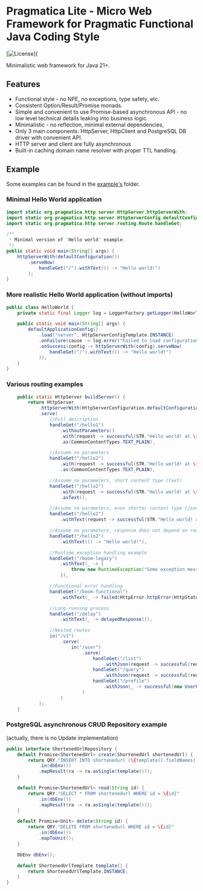 # Pragmatica Lite - Micro Web Framework for Pragmatic Functional Java Coding Style

[![License](https://img.shields.io/badge/license-Apache%202-blue.svg)](

Minimalistic web framework for Java 21+.

## Features
* Functional style - no NPE, no exceptions, type safety, etc.
* Consistent Option/Result/Promise monads.
* Simple and convenient to use Promise-based asynchronous API - no low level technical details leaking into business logic.   
* Minimalistic - no reflection, minimal external dependencies, 
* Only 3 main components: HttpServer, HttpClient and PostgreSQL DB driver with convenient API.
* HTTP server and client are fully asynchronous
* Built-in caching domain name resolver with proper TTL handling.

## Example 
Some examples can be found in the [example's](./examples) folder.

### Minimal Hello World application

```java
import static org.pragmatica.http.server.HttpServer.httpServerWith;
import static org.pragmatica.http.server.HttpServerConfig.defaultConfiguration;
import static org.pragmatica.http.server.routing.Route.handleGet;

/**
 * Minimal version of "Hello world" example.
 */
public static void main(String[] args) {
    httpServerWith(defaultConfiguration())
        .serveNow(
            handleGet("/").withText(() -> "Hello world!")
        );
}
```

### More realistic Hello World application (without imports)

```java
public class HelloWorld {
    private static final Logger log = LoggerFactory.getLogger(HelloWorld.class);

    public static void main(String[] args) {
        defaultApplicationConfig()
            .load("server", HttpServerConfigTemplate.INSTANCE)
            .onFailure(cause -> log.error("Failed to load configuration {}", cause))
            .onSuccess(config -> httpServerWith(config).serveNow(
                handleGet("/").withText(() -> "Hello world!")
            ));
    }
}
```

### Various routing examples

```java
    public static HttpServer buildServer() {
        return HttpServer
            .httpServerWith(HttpServerConfiguration.defaultConfiguration())
            .serve(
                //Full description
                handleGet("/hello1")
                    .withoutParameters()
                    .with(request -> successful(STR."Hello world! at \{request.route().path()}"))
                    .as(CommonContentTypes.TEXT_PLAIN),

                //Assume no parameters
                handleGet("/hello2")
                    .with(request -> successful(STR."Hello world! at \{request.route().path()}"))
                    .as(CommonContentTypes.TEXT_PLAIN),

                //Assume no parameters, short content type (text)
                handleGet("/hello2")
                    .with(request -> successful(STR."Hello world! at \{request.route().path()}"))
                    .asText(),

                //Assume no parameters, even shorter content type (json)
                handleGet("/hello2")
                    .withText(request -> successful(STR."Hello world! at \{request.route().path()}")),

                //Assume no parameters, response does not depend on request
                handleGet("/hello2")
                    .withText(() -> "Hello world!"),

                //Runtime exception handling example
                handleGet("/boom-legacy")
                    .withText(_ -> {
                        throw new RuntimeException("Some exception message");
                    }),

                //Functional error handling
                handleGet("/boom-functional")
                    .withText(_ -> failed(HttpError.httpError(HttpStatus.UNPROCESSABLE_ENTITY, "Test error"))),

                //Long-running process
                handleGet("/delay")
                    .withText(_ -> delayedResponse()),

                //Nested routes
                in("/v1")
                    .serve(
                        in("/user")
                            .serve(
                                handleGet("/list")
                                    .withJson(request -> successful(request.pathParams())),
                                handleGet("/query")
                                    .withJson(request -> successful(request.queryParams())),
                                handleGet("/profile")
                                    .withJson(_ -> successful(new UserProfile("John", "Doe", "john.doe@gmail.com")))
                            )
                    )
            );
    }
```
### PostgreSQL asynchronous CRUD Repository example
(actually, there is no Update implementation)

```java
public interface ShortenedUrlRepository {
    default Promise<ShortenedUrl> create(ShortenedUrl shortenedUrl) {
        return QRY."INSERT INTO shortenedurl (\{template().fieldNames()}) VALUES (\{template().fieldValues(shortenedUrl)}) RETURNING *"
            .in(dbEnv())
            .mapResult(ra -> ra.asSingle(template()));
    }

    default Promise<ShortenedUrl> read(String id) {
        return QRY."SELECT * FROM shortenedurl WHERE id = \{id}"
            .in(dbEnv())
            .mapResult(ra -> ra.asSingle(template()));
    }

    default Promise<Unit> delete(String id) {
        return QRY."DELETE FROM shortenedurl WHERE id = \{id}"
            .in(dbEnv())
            .mapToUnit();
    }

    DbEnv dbEnv();

    default ShortenedUrlTemplate template() {
        return ShortenedUrlTemplate.INSTANCE;
    }
}
```
